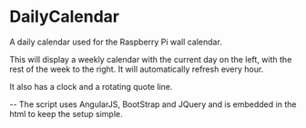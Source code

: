 # DailyCalendar
A daily calendar used for the Raspberry Pi wall calendar.

This will display a weekly calendar with the current day on the left, with the rest of the week to the right. It will automatically refresh every hour.

It also has a clock and a rotating quote line.

--
The script uses AngularJS, BootStrap and JQuery and is embedded in the html to keep the setup simple.
